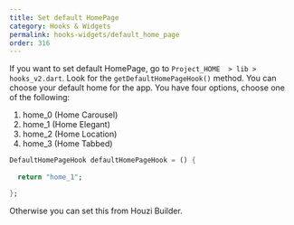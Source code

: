 ```yaml
---
title: Set default HomePage
category: Hooks & Widgets
permalink: hooks-widgets/default_home_page
order: 316
---
```


If you want to set default HomePage, go to `Project_HOME  > lib > hooks_v2.dart`. Look for the `getDefaultHomePageHook()` method. You can choose your default home for the app. You have four options, choose one of the following:
1. home_0   (Home Carousel)
2. home_1   (Home Elegant)
3. home_2   (Home Location)
4. home_3   (Home Tabbed)

```dart
DefaultHomePageHook defaultHomePageHook = () {
  
  return "home_1";

};
```

Otherwise you can set this from Houzi Builder.

